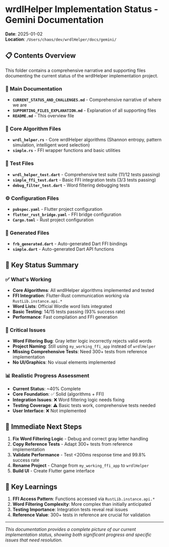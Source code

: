 # wrdlHelper Implementation Status - Gemini Documentation

**Date**: 2025-01-02  
**Location**: `/Users/chaos/dev/wrdlHelper/docs/gemini/`

## 📋 **Contents Overview**

This folder contains a comprehensive narrative and supporting files documenting the current status of the wrdlHelper implementation project.

### **📖 Main Documentation**
- **`CURRENT_STATUS_AND_CHALLENGES.md`** - Comprehensive narrative of where we are
- **`SUPPORTING_FILES_EXPLANATION.md`** - Explanation of all supporting files
- **`README.md`** - This overview file

### **🔧 Core Algorithm Files**
- **`wrdl_helper.rs`** - Core wrdlHelper algorithms (Shannon entropy, pattern simulation, intelligent word selection)
- **`simple.rs`** - FFI wrapper functions and basic utilities

### **🧪 Test Files**
- **`wrdl_helper_test.dart`** - Comprehensive test suite (11/12 tests passing)
- **`simple_ffi_test.dart`** - Basic FFI integration tests (3/3 tests passing)
- **`debug_filter_test.dart`** - Word filtering debugging tests

### **⚙️ Configuration Files**
- **`pubspec.yaml`** - Flutter project configuration
- **`flutter_rust_bridge.yaml`** - FFI bridge configuration
- **`Cargo.toml`** - Rust project configuration

### **🔧 Generated Files**
- **`frb_generated.dart`** - Auto-generated Dart FFI bindings
- **`simple.dart`** - Auto-generated Dart API functions

## 🎯 **Key Status Summary**

### **✅ What's Working**
- **Core Algorithms**: All wrdlHelper algorithms implemented and tested
- **FFI Integration**: Flutter-Rust communication working via `RustLib.instance.api.*`
- **Word Lists**: Official Wordle word lists integrated
- **Basic Testing**: 14/15 tests passing (93% success rate)
- **Performance**: Fast compilation and FFI generation

### **🚨 Critical Issues**
- **Word Filtering Bug**: Gray letter logic incorrectly rejects valid words
- **Project Naming**: Still using `my_working_ffi_app` instead of `wrdlHelper`
- **Missing Comprehensive Tests**: Need 300+ tests from reference implementation
- **No UI/Graphics**: No visual elements implemented

### **📊 Realistic Progress Assessment**
- **Current Status**: ~40% Complete
- **Core Foundation**: ✅ Solid (algorithms + FFI)
- **Integration Issues**: ❌ Word filtering logic needs fixing
- **Testing Coverage**: ⚠️ Basic tests work, comprehensive tests needed
- **User Interface**: ❌ Not implemented

## 🚀 **Immediate Next Steps**

1. **Fix Word Filtering Logic** - Debug and correct gray letter handling
2. **Copy Reference Tests** - Adapt 300+ tests from reference implementation
3. **Validate Performance** - Test <200ms response time and 99.8% success rate
4. **Rename Project** - Change from `my_working_ffi_app` to `wrdlHelper`
5. **Build UI** - Create Flutter game interface

## 📝 **Key Learnings**

1. **FFI Access Pattern**: Functions accessed via `RustLib.instance.api.*`
2. **Word Filtering Complexity**: More complex than initially anticipated
3. **Testing Importance**: Integration tests reveal real issues
4. **Reference Value**: 300+ tests in reference are crucial for validation

---

*This documentation provides a complete picture of our current implementation status, showing both significant progress and specific issues that need resolution.*
